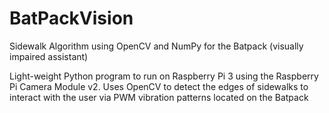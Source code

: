 # BatPackVision
Sidewalk Algorithm using OpenCV and NumPy for the Batpack (visually impaired assistant)

Light-weight Python program to run on Raspberry Pi 3 using the Raspberry Pi Camera Module v2. Uses OpenCV to detect the edges of sidewalks to interact with the user via PWM vibration patterns located on the Batpack
